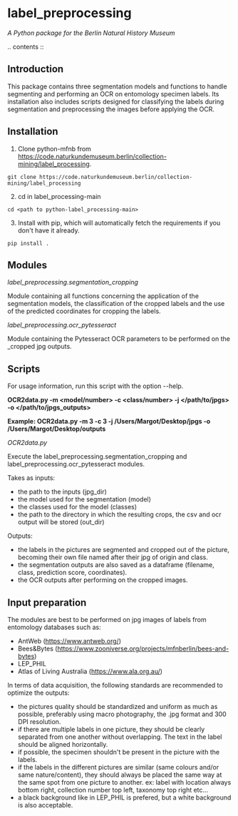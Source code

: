 label_preprocessing
===================================================================
*A Python package for the Berlin Natural History Museum*

.. contents ::

Introduction
------------
This package contains three segmentation models and functions to handle
segmenting and performing an OCR on entomology specimen labels. Its installation also includes 
scripts designed for classifying the labels during segmentation and preprocessing the images before applying the OCR.


Installation
------------
1. Clone python-mfnb from https://code.naturkundemuseum.berlin/collection-mining/label_processing.

`git clone https://code.naturkundemuseum.berlin/collection-mining/label_processing`

2. cd in label_processing-main

`cd <path to python-label_processing-main>`
   
3. Install with pip, which will automatically fetch the requirements if
   you don't have it already.

`pip install .`


Modules
-------
*label_preprocessing.segmentation_cropping*

Module containing all functions concerning the application of the segmentation
models, the classification of the cropped labels and the use of the predicted coordinates for cropping the labels.  


*label_preprocessing.ocr_pytesseract*

Module containing the Pytesseract OCR parameters to be performed on the _cropped jpg outputs.


Scripts
-------
For usage information, run this script with the option --help.

**OCR2data.py -m <model/number> -c <class/number> -j </path/to/jpgs> -o </path/to/jpgs_outputs>**

**Example: OCR2data.py -m 3 -c 3 -j /Users/Margot/Desktop/jpgs -o /Users/Margot/Desktop/outputs**

*OCR2data.py*

Execute the label_preprocessing.segmentation_cropping and label_preprocessing.ocr_pytesseract modules.

Takes as inputs: 
- the path to the inputs (jpg_dir)
- the model used for the segmentation (model)
- the classes used for the model (classes)
- the path to the directory in which the resulting crops, the csv and ocr output will be stored (out_dir)

Outputs: 
- the labels in the pictures are segmented and cropped out of the picture, becoming their own file named after their jpg of origin and class.
- the segmentation outputs are also saved as a dataframe (filename, class, prediction score, coordinates).
- the OCR outputs after performing on the cropped images.


Input preparation
-----------------
The modules are best to be performed on jpg images of labels from entomology databases such as: 
- AntWeb (https://www.antweb.org/)
- Bees&Bytes (https://www.zooniverse.org/projects/mfnberlin/bees-and-bytes)
- LEP_PHIL 
- Atlas of Living Australia (https://www.ala.org.au/)

In terms of data acquisition, the following standards are recommended to optimize the outputs:
- the pictures quality should be standardized and uniform as much as possible, preferably using macro photography, the .jpg format and 300 DPI resolution.
- if there are multiple labels in one picture, they should be clearly separated from one another without overlapping. The text in the label should be aligned horizontally.
- if possible, the specimen shouldn't be present in the picture with the labels.
- if the labels in the different pictures are similar (same colours and/or same nature/content), they should always be placed the same way at the same spot from one picture to another.
ex: label with location always bottom right, collection number top left, taxonomy top right etc...
- a black background like in LEP_PHIL is prefered, but a white background is also acceptable.

